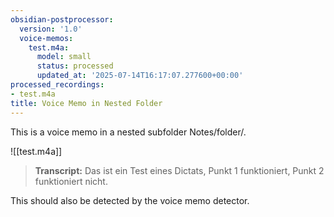 ```yaml
---
obsidian-postprocessor:
  version: '1.0'
  voice-memos:
    test.m4a:
      model: small
      status: processed
      updated_at: '2025-07-14T16:17:07.277600+00:00'
processed_recordings:
- test.m4a
title: Voice Memo in Nested Folder
---
```

This is a voice memo in a nested subfolder Notes/folder/.

![[test.m4a]]

> **Transcript:**
> Das ist ein Test eines Dictats, Punkt 1 funktioniert, Punkt 2 funktioniert nicht.


This should also be detected by the voice memo detector.
